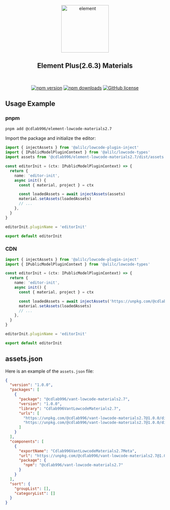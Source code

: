 <div align="center">

<a href="https://element-plus.org/en-US/"><img alt="element" src="https://element-plus.org/images/element-plus-logo-small.svg" width="150"/></a>

## Element Plus(2.6.3) Materials

<br />

[![npm version](https://img.shields.io/npm/v/@cdlab996/element-lowcode-materials2.7?logo=npm)](https://www.npmjs.com/package/@cdlab996/element-lowcode-materials2.7)
[![npm downloads](https://img.shields.io/npm/dm/@cdlab996/element-lowcode-materials2.7)](https://www.npmjs.com/package/@cdlab996/element-lowcode-materials2.7)
[![GitHub license](https://img.shields.io/github/license/cdLab996/lowcode-engine-ext-vue)](https://github.com/cdLab996/lowcode-engine-materials-vue2.7/blob/main/LICENSE)

</div>

## Usage Example

### pnpm

```bash
pnpm add @cdlab996/element-lowcode-materials2.7
```

Import the package and initialize the editor:

```ts
import { injectAssets } from '@alilc/lowcode-plugin-inject'
import { IPublicModelPluginContext } from '@alilc/lowcode-types'
import assets from '@cdlab996/element-lowcode-materials2.7/dist/assets.json'

const editorInit = (ctx: IPublicModelPluginContext) => {
  return {
    name: 'editor-init',
    async init() {
      const { material, project } = ctx

      const loadedAssets = await injectAssets(assets)
      material.setAssets(loadedAssets)
      // ...
    },
  }
}

editorInit.pluginName = 'editorInit'

export default editorInit
```

### CDN

```ts
import { injectAssets } from '@alilc/lowcode-plugin-inject'
import { IPublicModelPluginContext } from '@alilc/lowcode-types'

const editorInit = (ctx: IPublicModelPluginContext) => {
  return {
    name: 'editor-init',
    async init() {
      const { material, project } = ctx

      const loadedAssets = await injectAssets('https://unpkg.com/@cdlab996/element-lowcode-materials2.7@1.0.0/dist/assets.json')
      material.setAssets(loadedAssets)
      // ...
    },
  }
}

editorInit.pluginName = 'editorInit'

export default editorInit
```

## assets.json

Here is an example of the `assets.json` file:

```json
{
  "version": "1.0.0",
  "packages": [
    {
      "package": "@cdlab996/vant-lowcode-materials2.7",
      "version": "1.0.0",
      "library": "Cdlab996VantLowcodeMaterials2.7",
      "urls": [
        "https://unpkg.com/@cdlab996/vant-lowcode-materials2.7@1.0.0/dist/index.css",
        "https://unpkg.com/@cdlab996/vant-lowcode-materials2.7@1.0.0/dist/index.js"
      ]
    }
  ],
  "components": [
    {
      "exportName": "Cdlab996VantLowcodeMaterials2.7Meta",
      "url": "https://unpkg.com/@cdlab996/vant-lowcode-materials2.7@1.0.0/dist/meta.js",
      "package": {
        "npm": "@cdlab996/vant-lowcode-materials2.7"
      }
    }
  ],
  "sort": {
    "groupList": [],
    "categoryList": []
  }
}
```